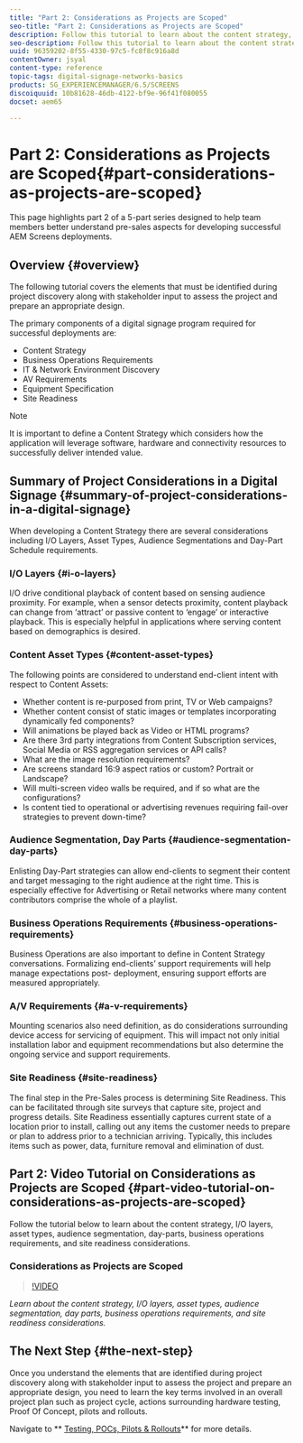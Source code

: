```yaml
---
title: "Part 2: Considerations as Projects are Scoped"
seo-title: "Part 2: Considerations as Projects are Scoped"
description: Follow this tutorial to learn about the content strategy, I/O layers, asset types, audience segmentation, day parts, business operations requirements, and site readiness considerations.
seo-description: Follow this tutorial to learn about the content strategy, I/O layers, asset types, audience segmentation, day parts, business operations requirements, and site readiness considerations.
uuid: 96359202-8f55-4330-97c5-fc8f8c916a8d
contentOwner: jsyal
content-type: reference
topic-tags: digital-signage-networks-basics
products: SG_EXPERIENCEMANAGER/6.5/SCREENS
discoiquuid: 10b81628-46db-4122-bf9e-96f41f080055
docset: aem65

---
```


# Part 2: Considerations as Projects are Scoped{#part-considerations-as-projects-are-scoped}

This page highlights part 2 of a 5-part series designed to help team members better understand pre-sales aspects for developing successful AEM Screens deployments.

## Overview {#overview}

The following tutorial covers the elements that must be identified during project discovery along with stakeholder input to assess the project and prepare an appropriate design.

The primary components of a digital signage program required for successful deployments are:

* Content Strategy
* Business Operations Requirements
* IT & Network Environment Discovery
* AV Requirements
* Equipment Specification 
* Site Readiness

>[!NOTE]
>
>It is important to define a Content Strategy which considers how the application will leverage software, hardware and connectivity resources to successfully deliver intended value.

## Summary of Project Considerations in a Digital Signage  {#summary-of-project-considerations-in-a-digital-signage}

When developing a Content Strategy there are several considerations including I/O Layers, Asset Types, Audience Segmentations and Day-Part Schedule requirements.

### I/O Layers {#i-o-layers}

I/O drive conditional playback of content based on sensing audience proximity. For example, when a sensor detects proximity, content playback can change from ‘attract’ or passive content to ‘engage’ or interactive playback. This is especially helpful in applications where serving content based on demographics is desired.

### Content Asset Types {#content-asset-types}

The following points are considered to understand end-client intent with respect to Content Assets:

* Whether content is re-purposed from print, TV or Web campaigns?
* Whether content consist of static images or templates incorporating dynamically fed components?
* Will animations be played back as Video or HTML programs?
* Are there 3rd party integrations from Content Subscription services, Social Media or RSS aggregation services or API calls?
* What are the image resolution requirements?
* Are screens standard 16:9 aspect ratios or custom? Portrait or Landscape?
* Will multi-screen video walls be required, and if so what are the configurations?
* Is content tied to operational or advertising revenues requiring fail-over strategies to prevent down-time?

### Audience Segmentation, Day Parts {#audience-segmentation-day-parts}

Enlisting Day-Part strategies can allow end-clients to segment their content and target messaging to the right audience at the right time. This is especially effective for Advertising or Retail networks where many content contributors comprise the whole of a playlist.

### Business Operations Requirements {#business-operations-requirements}

Business Operations are also important to define in Content Strategy conversations. Formalizing end-clients’ support requirements will help manage expectations post- deployment, ensuring support efforts are measured appropriately.

### A/V Requirements {#a-v-requirements}

Mounting scenarios also need definition, as do considerations surrounding device access for servicing of equipment. This will impact not only initial installation labor and equipment recommendations but also determine the ongoing service and support requirements.

### Site Readiness {#site-readiness}

The final step in the Pre-Sales process is determining Site Readiness. This can be facilitated through site surveys that capture site, project and progress details. Site Readiness essentially captures current state of a location prior to install, calling out any items the customer needs to prepare or plan to address prior to a technician arriving. Typically, this includes items such as power, data, furniture removal and elimination of dust.

## Part 2: Video Tutorial on Considerations as Projects are Scoped {#part-video-tutorial-on-considerations-as-projects-are-scoped}

Follow the tutorial below to learn about the content strategy, I/O layers, asset types, audience segmentation, day-parts, business operations requirements, and site readiness considerations.

### Considerations as Projects are Scoped

>[!VIDEO](https://video.tv.adobe.com/v/28380)

*Learn about the content strategy, I/O layers, asset types,
audience segmentation, day parts, business operations requirements, and site readiness considerations.*

## The Next Step {#the-next-step}

Once you understand the elements that are identified during project discovery along with stakeholder input to assess the project and prepare an appropriate design, you need to learn the key terms involved in an overall project plan such as project cycle, actions surrounding hardware testing, Proof Of Concept, pilots and rollouts.

Navigate to ** [Testing, POCs, Pilots & Rollouts](../../screens/using/testing-pocs-pilots-rollouts.md)** for more details.
